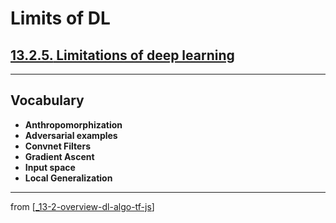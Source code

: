 # Limits of DL

## [**13.2.5.** Limitations of deep learning]()

---

## **Vocabulary**

- **Anthropomorphization**
- **Adversarial examples**
- **Convnet Filters**
- **Gradient Ascent**
- **Input space**
- **Local Generalization**

---
from [[_13-2-overview-dl-algo-tf-js]]

[//begin]: # "Autogenerated link references for markdown compatibility"
[_13-2-overview-dl-algo-tf-js]: _13-2-overview-dl-algo-tf-js.md "🎓 DL Algo TF.js"
[//end]: # "Autogenerated link references"